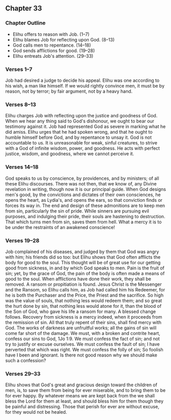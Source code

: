 ## Chapter 33

### Chapter Outline

- Elihu offers to reason with Job. (1–7)
- Elihu blames Job for reflecting upon God. (8–13)
- God calls men to repentance. (14–18)
- God sends afflictions for good. (19–28)
- Elihu entreats Job's attention. (29–33)

### Verses 1–7

Job had desired a judge to decide his appeal. Elihu was one according to his wish, a man like himself. If we would rightly convince men, it must be by reason, not by terror; by fair argument, not by a heavy hand.

### Verses 8–13

Elihu charges Job with reflecting upon the justice and goodness of God. When we hear any thing said to God's dishonour, we ought to bear our testimony against it. Job had represented God as severe in marking what he did amiss. Elihu urges that he had spoken wrong, and that he ought to humble himself before God, and by repentance to unsay it. God is not accountable to us. It is unreasonable for weak, sinful creatures, to strive with a God of infinite wisdom, power, and goodness. He acts with perfect justice, wisdom, and goodness, where we cannot perceive it.

### Verses 14–18

God speaks to us by conscience, by providences, and by ministers; of all these Elihu discourses. There was not then, that we know of, any Divine revelation in writing, though now it is our principal guide. When God designs men's good, by the convictions and dictates of their own consciences, he opens the heart, as Lydia's, and opens the ears, so that conviction finds or forces its way in. The end and design of these admonitions are to keep men from sin, particularly the sin of pride. While sinners are pursuing evil purposes, and indulging their pride, their souls are hastening to destruction. That which turns men from sin, saves them from hell. What a mercy it is to be under the restraints of an awakened conscience!

### Verses 19–28

Job complained of his diseases, and judged by them that God was angry with him; his friends did so too: but Elihu shows that God often afflicts the body for good to the soul. This thought will be of great use for our getting good from sickness, in and by which God speaks to men. Pain is the fruit of sin; yet, by the grace of God, the pain of the body is often made a means of good to the soul. When afflictions have done their work, they shall be removed. A ransom or propitiation is found. Jesus Christ is the Messenger and the Ransom, so Elihu calls him, as Job had called him his Redeemer, for he is both the Purchaser and the Price, the Priest and the sacrifice. So high was the value of souls, that nothing less would redeem them; and so great the hurt done by sin, that nothing less would atone for it, than the blood of the Son of God, who gave his life a ransom for many. A blessed change follows. Recovery from sickness is a mercy indeed, when it proceeds from the remission of sin. All that truly repent of their sins, shall find mercy with God. The works of darkness are unfruitful works; all the gains of sin will come far short of the damage. We must, with a broken and contrite heart, confess our sins to God, 1Jo 1:9. We must confess the fact of sin; and not try to justify or excuse ourselves. We must confess the fault of sin; I have perverted that which was right. We must confess the folly of sin; So foolish have I been and ignorant. Is there not good reason why we should make such a confession?

### Verses 29–33

Elihu shows that God's great and gracious design toward the children of men, is, to save them from being for ever miserable, and to bring them to be for ever happy. By whatever means we are kept back from the we shall bless the Lord for them at least, and should bless him for them though they be painful and distressing. Those that perish for ever are without excuse, for they would not be healed.

